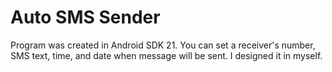 # Auto SMS Sender

Program was created in Android SDK 21. You can set a receiver's number, SMS text, time, and date when message will be sent. I designed it in myself.